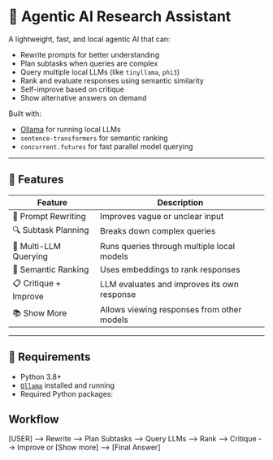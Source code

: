 # 🧠 Agentic AI Research Assistant

A lightweight, fast, and local agentic AI that can:
- Rewrite prompts for better understanding
- Plan subtasks when queries are complex
- Query multiple local LLMs (like `tinyllama`, `phi3`)
- Rank and evaluate responses using semantic similarity
- Self-improve based on critique
- Show alternative answers on demand

Built with:
- [Ollama](https://ollama.com/) for running local LLMs
- `sentence-transformers` for semantic ranking
- `concurrent.futures` for fast parallel model querying

---

## 🚀 Features

| Feature         | Description |
|----------------|-------------|
| 🔁 Prompt Rewriting | Improves vague or unclear input |
| 🔍 Subtask Planning | Breaks down complex queries |
| 🤖 Multi-LLM Querying | Runs queries through multiple local models |
| 🧠 Semantic Ranking | Uses embeddings to rank responses |
| 📋 Critique + Improve | LLM evaluates and improves its own response |
| 📚 Show More | Allows viewing responses from other models |

---

## 🧰 Requirements

- Python 3.8+
- [`Ollama`](https://ollama.com/) installed and running
- Required Python packages:
  
## Workflow
  [USER] --> Rewrite --> Plan Subtasks --> Query LLMs --> Rank --> Critique --> Improve or [Show more] --> [Final Answer]


